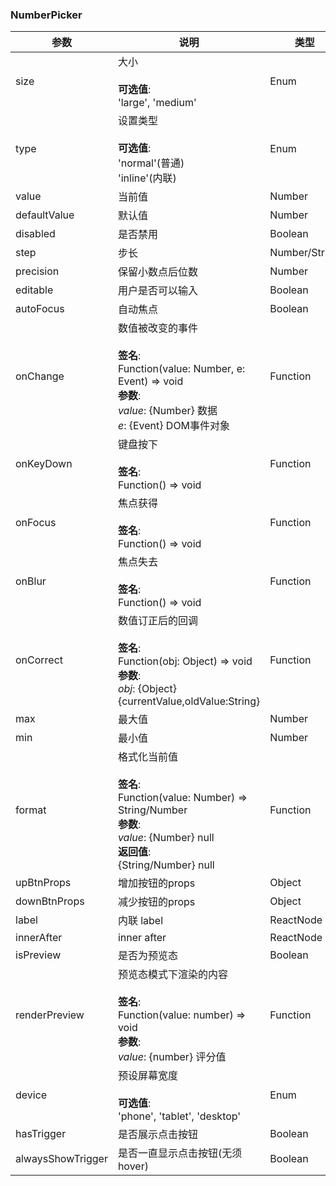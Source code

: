 ### NumberPicker

| 参数                | 说明                                                                                                                                             | 类型            | 默认值       |
| ----------------- | ---------------------------------------------------------------------------------------------------------------------------------------------- | ------------- | --------- |
| size              | 大小<br/><br/>**可选值**:<br/>'large', 'medium'                                                                                                        | Enum          | 'medium'  |
| type              | 设置类型<br/><br/>**可选值**:<br/>'normal'(普通)<br/>'inline'(内联)                                                                                           | Enum          | 'normal'  |
| value             | 当前值                                                                                                                                            | Number        | -         |
| defaultValue      | 默认值                                                                                                                                            | Number        | -         |
| disabled          | 是否禁用                                                                                                                                           | Boolean       | -         |
| step              | 步长                                                                                                                                             | Number/String | 1         |
| precision         | 保留小数点后位数                                                                                                                                       | Number        | 0         |
| editable          | 用户是否可以输入                                                                                                                                       | Boolean       | true      |
| autoFocus         | 自动焦点                                                                                                                                           | Boolean       | -         |
| onChange          | 数值被改变的事件<br/><br/>**签名**:<br/>Function(value: Number, e: Event) => void<br/>**参数**:<br/>*value*: {Number} 数据<br/>*e*: {Event} DOM事件对象                | Function      | func.noop |
| onKeyDown         | 键盘按下<br/><br/>**签名**:<br/>Function() => void                                                                                                      | Function      | func.noop |
| onFocus           | 焦点获得<br/><br/>**签名**:<br/>Function() => void                                                                                                      | Function      | -         |
| onBlur            | 焦点失去<br/><br/>**签名**:<br/>Function() => void                                                                                                      | Function      | func.noop |
| onCorrect         | 数值订正后的回调<br/><br/>**签名**:<br/>Function(obj: Object) => void<br/>**参数**:<br/>*obj*: {Object} {currentValue,oldValue:String}                          | Function      | func.noop |
| max               | 最大值                                                                                                                                            | Number        | Infinity  |
| min               | 最小值                                                                                                                                            | Number        | -Infinity |
| format            | 格式化当前值<br/><br/>**签名**:<br/>Function(value: Number) => String/Number<br/>**参数**:<br/>*value*: {Number} null<br/>**返回值**:<br/>{String/Number} null<br/> | Function      | -         |
| upBtnProps        | 增加按钮的props                                                                                                                                     | Object        | -         |
| downBtnProps      | 减少按钮的props                                                                                                                                     | Object        | -         |
| label             | 内联 label                                                                                                                                       | ReactNode     | -         |
| innerAfter        | inner after                                                                                                                                    | ReactNode     | -         |
| isPreview         | 是否为预览态                                                                                                                                         | Boolean       | -         |
| renderPreview     | 预览态模式下渲染的内容<br/><br/>**签名**:<br/>Function(value: number) => void<br/>**参数**:<br/>*value*: {number} 评分值                                              | Function      | -         |
| device            | 预设屏幕宽度<br/><br/>**可选值**:<br/>'phone', 'tablet', 'desktop'                                                                                         | Enum          | -         |
| hasTrigger        | 是否展示点击按钮                                                                                                                                       | Boolean       | true      |
| alwaysShowTrigger | 是否一直显示点击按钮(无须hover)                                                                                                                            | Boolean       | false     |
